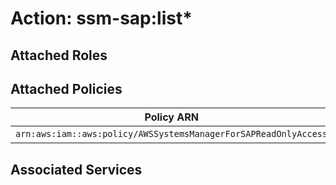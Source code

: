 # Action: ssm-sap:list*

## Attached Roles

## Attached Policies

| Policy ARN | Policy Name |
|------------|-------------|
| `arn:aws:iam::aws:policy/AWSSystemsManagerForSAPReadOnlyAccess` | [AWSSystemsManagerForSAPReadOnlyAccess](../policies.md#awssystemsmanagerforsapreadonlyaccess) |

## Associated Services

